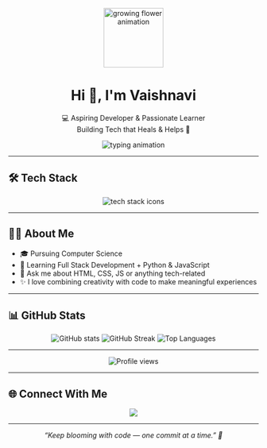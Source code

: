 <p align="center">
  <img src="https://media.giphy.com/media/QssGEmpkyEOhBCb7e1/giphy.gif" width="120" alt="growing flower animation"/>
</p>

<h1 align="center">Hi 👋, I'm Vaishnavi</h1>

<p align="center">
  💻 Aspiring Developer & Passionate Learner<br/>
  Building Tech that Heals & Helps 🌱
</p>

<p align="center">
  <img src="https://readme-typing-svg.herokuapp.com?font=Fira+Code&size=22&duration=2500&pause=800&color=00BFFF&center=true&vCenter=true&width=480&lines=Exploring+Full+Stack+Web+Development;Creating+Meaningful+Digital+Experiences;Python+%26+JavaScript+Learner" alt="typing animation"/>
</p>

---

## 🛠 Tech Stack

<p align="center">
  <img src="https://skillicons.dev/icons?i=html,css,js,python,java,git,github,vscode" alt="tech stack icons"/>
</p>

---

## 👩‍💻 About Me

- 🎓 Pursuing Computer Science  
- 🌱 Learning Full Stack Development + Python & JavaScript  
- 💬 Ask me about HTML, CSS, JS or anything tech-related  
- ✨ I love combining creativity with code to make meaningful experiences  

---

## 📊 GitHub Stats

<p align="center">
  <img src="https://github-readme-stats.vercel.app/api?username=45Vaishnavi&show_icons=true&hide_border=true&title_color=ffffff&icon_color=ffffff&text_color=f8e4ff&bg_color=B168C5" alt="GitHub stats" />
  <img src="https://github-readme-streak-stats.herokuapp.com/?user=45Vaishnavi&hide_border=true&background=B168C5&ring=ffffff&fire=ffffff&currStreakLabel=ffffff&sideLabels=f8e4ff&dates=f8e4ff" alt="GitHub Streak" />
  <img src="https://github-readme-stats.vercel.app/api/top-langs/?username=45Vaishnavi&layout=compact&hide_border=true&title_color=ffffff&text_color=f8e4ff&bg_color=B168C5" alt="Top Languages" />
</p>



---

<p align="center">
  <img src="https://komarev.com/ghpvc/?username=45vaishnavi&label=Profile%20views&color=B168C5&style=flat-square" alt="Profile views" />
</p>


---

## 🌐 Connect With Me

<p align="center">
  <a href="mailto:">
    <img src="https://img.shields.io/badge/Gmail-red?style=for-the-badge&logo=gmail&logoColor=white" />
  </a>
  <!-- Add LinkedIn or other socials here -->
</p>

---

<p align="center"><em>“Keep blooming with code — one commit at a time.” 🌸</em></p>
